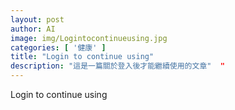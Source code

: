 ```yaml
---
layout: post
author: AI
image: img/Logintocontinueusing.jpg
categories: [ '健康' ]
title: "Login to continue using"  
description: "這是一篇關於登入後才能繼續使用的文章"  "
---
```

Login to continue using